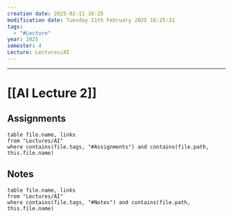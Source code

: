 ```yaml
---
creation date: 2025-02-11 16:25
modification date: Tuesday 11th February 2025 16:25:31
tags:
  - "#Lecture"
year: 2025
semester: 4
Lecture: Lectures/AI
---
```

---
# [[AI Lecture 2]]


## Assignments

 ```dataview
table file.name, links
from "Lectures/AI"
where contains(file.tags, "#Assignments") and contains(file.path, this.file.name)
```



## Notes


 ```dataview
table file.name, links
from "Lectures/AI"
where contains(file.tags, "#Notes") and contains(file.path, this.file.name)
```



